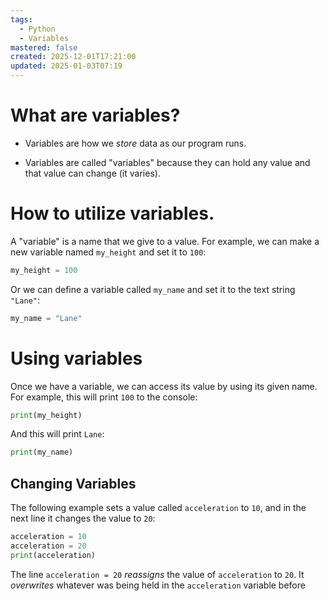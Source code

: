 ```yaml
---
tags:
  - Python
  - Variables
mastered: false
created: 2025-12-01T17:21:00
updated: 2025-01-03T07:19
---
```


# What are variables?

- Variables are how we *store* data as our program runs.

- Variables are called "variables" because they can hold any value and that value can change (it varies).

# How to utilize variables.

A "variable" is a name that we give to a value. For example, we can make a new variable named `my_height` and set it to `100`:

```python
my_height = 100
```

Or we can define a variable called `my_name` and set it to the text string `"Lane"`:

```python
my_name = "Lane"
```

# Using variables

Once we have a variable, we can access its value by using its given name. For example, this will print `100` to the console:

```python
print(my_height)
```

And this will print `Lane`:

```python
print(my_name)
```

## Changing Variables

The following example sets a value called `acceleration` to `10`, and in the next line it changes the value to `20`:

```python
acceleration = 10
acceleration = 20
print(acceleration)
```

The line `acceleration = 20` *reassigns* the value of `acceleration` to `20`. It *overwrites* whatever was being held in the `acceleration` variable before